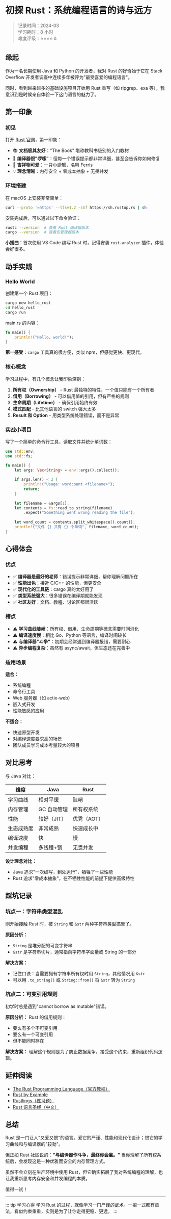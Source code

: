 # 初探 Rust：系统编程语言的诗与远方

> 记录时间：2024-03  
> 学习耗时：8 小时  
> 难度评级：⭐⭐⭐⭐☆

## 缘起

作为一名长期使用 Java 和 Python 的开发者，我对 Rust 的好奇始于它在 Stack Overflow 开发者调查中连续多年被评为"最受喜爱的编程语言"。

同时，看到越来越多的基础设施项目开始用 Rust 重写（如 ripgrep、exa 等），我意识到是时候亲自体验一下这门语言的魅力了。

## 第一印象

### 初见

打开 [Rust 官网](https://www.rust-lang.org/)，第一印象：
- 📚 **文档极其友好**："The Book" 堪称教科书级别的入门教材
- 🎯 **编译器很"啰嗦"**：但每一个错误提示都非常详细，甚至会告诉你如何修复
- 🦀 **吉祥物可爱**：一只小螃蟹，名叫 Ferris
- 💡 **理念清晰**：内存安全 + 零成本抽象 + 无畏并发

### 环境搭建

在 macOS 上安装非常简单：

```bash
curl --proto '=https' --tlsv1.2 -sSf https://sh.rustup.rs | sh
```

安装完成后，可以通过以下命令验证：

```bash
rustc --version  # 查看 Rust 编译器版本
cargo --version  # 查看包管理器版本
```

**小插曲**：首次使用 VS Code 编写 Rust 时，记得安装 `rust-analyzer` 插件，体验会好很多。

## 动手实践

### Hello World

创建第一个 Rust 项目：

```bash
cargo new hello_rust
cd hello_rust
cargo run
```

main.rs 的内容：

```rust
fn main() {
    println!("Hello, world!");
}
```

**第一感受**：`cargo` 工具真的很方便，类似 npm，但感觉更快、更现代。

### 核心概念

学习过程中，有几个概念让我印象深刻：

1. **所有权（Ownership）** - Rust 最独特的特性，一个值只能有一个所有者
2. **借用（Borrowing）** - 可以借用值的引用，但有严格的规则
3. **生命周期（Lifetime）** - 确保引用始终有效
4. **模式匹配** - 比其他语言的 switch 强大太多
5. **Result 和 Option** - 用类型系统处理错误，而不是异常

### 实战小项目

写了一个简单的命令行工具，读取文件并统计单词数：

```rust
use std::env;
use std::fs;

fn main() {
    let args: Vec<String> = env::args().collect();
    
    if args.len() < 2 {
        println!("Usage: wordcount <filename>");
        return;
    }
    
    let filename = &args[1];
    let contents = fs::read_to_string(filename)
        .expect("Something went wrong reading the file");
    
    let word_count = contents.split_whitespace().count();
    println!("文件 {} 共有 {} 个单词", filename, word_count);
}
```

## 心得体会

### 优点

- ✅ **编译器是最好的老师**：错误提示非常详细，帮你理解问题所在
- ✅ **性能出色**：接近 C/C++ 的性能，但更安全
- ✅ **现代化的工具链**：cargo 真的太好用了
- ✅ **类型系统强大**：很多错误在编译期就能发现
- ✅ **社区友好**：文档、教程、讨论区都很活跃

### 槽点

- ⚠️ **学习曲线陡峭**：所有权、借用、生命周期等概念需要时间消化
- ⚠️ **编译速度慢**：相比 Go、Python 等语言，编译时间较长
- ⚠️ **与编译器"斗争"**：初期会经常遇到编译器报错，需要耐心
- ⚠️ **异步编程复杂**：虽然有 async/await，但生态还在完善中

### 适用场景

**适合：**
- 系统编程
- 命令行工具
- Web 服务器（如 actix-web）
- 嵌入式开发
- 性能敏感的应用

**不适合：**
- 快速原型开发
- 对编译速度要求高的场景
- 团队成员学习成本考量较大的项目

## 对比思考

与 Java 对比：

| 维度 | Java | Rust |
|------|------|------|
| 学习曲线 | 相对平缓 | 陡峭 |
| 内存管理 | GC 自动管理 | 所有权系统 |
| 性能 | 较好（JIT） | 优秀（AOT） |
| 生态成熟度 | 非常成熟 | 快速成长中 |
| 编译速度 | 快 | 慢 |
| 并发编程 | 多线程+锁 | 无畏并发 |

**设计理念对比：**
- Java 追求"一次编写，到处运行"，牺牲了一些性能
- Rust 追求"零成本抽象"，在不牺牲性能的前提下提供高级特性

## 踩坑记录

### 坑点一：字符串类型混乱

刚开始接触 Rust 时，被 `String` 和 `&str` 两种字符串类型搞晕了。

**原因分析：**
- `String` 是堆分配的可变字符串
- `&str` 是字符串切片，通常指向字符串字面量或 String 的一部分

**解决方案：**
- 记住口诀：当需要拥有字符串所有权时用 `String`，其他情况用 `&str`
- 可以用 `.to_string()` 或 `String::from()` 将 `&str` 转为 `String`

### 坑点二：可变引用规则

初学时总是遇到"cannot borrow as mutable"错误。

**原因分析：**
Rust 的借用规则：
- 要么有多个不可变引用
- 要么有一个可变引用
- 但不能同时存在

**解决方案：**
理解这个规则是为了防止数据竞争，接受这个约束，重新组织代码逻辑。

## 延伸阅读

- [The Rust Programming Language（官方教程）](https://doc.rust-lang.org/book/)
- [Rust by Example](https://doc.rust-lang.org/rust-by-example/)
- [Rustlings（练习题）](https://github.com/rust-lang/rustlings)
- [Rust 语言圣经（中文）](https://course.rs/)

## 总结

Rust 是一门让人"又爱又恨"的语言。爱它的严谨、性能和现代化设计；恨它的学习曲线和与编译器的"较劲"。

但正如 Rust 社区说的：**"与编译器作斗争，最终你会赢。"** 当你理解了所有权系统后，会发现这是一种优雅而安全的内存管理方式。

虽然不会立刻在生产环境中使用 Rust，但它确实拓展了我对系统编程的理解，也让我重新思考内存安全和并发编程的本质。

值得一试！

---

::: tip 学习心得
学习 Rust 的过程，就像学习一门严谨的武术。一招一式都有章法，看似约束重重，实则是为了让你走得更稳、更远。
:::

